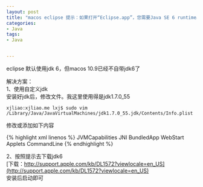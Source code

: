 ```yaml
---
layout: post
title: "macos eclipse 提示：如果打开“Eclipse.app”，您需要Java SE 6 runtime。您想现在安装一个吗？"
categories:
- Java
tags:
- Java


---
```

eclipse 默认使用jdk 6，但macos 10.9已经不自带jdk6了  

解决方案：  
1、使用自定义jdk  
安装好jdk后，修改文件。我这里使用得是jdk1.7.0_55

```console
xjliao:xjliao.me lxj$ sudo vim /Library/Java/JavaVirtualMachines/jdk1.7.0_55.jdk/Contents/Info.plist 
```

修改或添加如下内容

{% highlight xml linenos %}
<key>JVMCapabilities</key>
<array>
      <string>JNI</string>
       <string>BundledApp</string>
       <string>WebStart</string>
        <string>Applets</string>
       <string>CommandLine</string>
</array>
{% endhighlight %}

2、按照提示去下载jdk6  
[下载：http://support.apple.com/kb/DL1572?viewlocale=en_US](http://support.apple.com/kb/DL1572?viewlocale=en_US)  
安装后启动即可